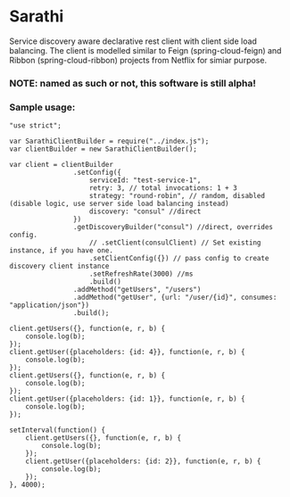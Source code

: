 # Sarathi
Service discovery aware declarative rest client with client side load balancing.
The client is modelled similar to Feign (spring-cloud-feign) and Ribbon (spring-cloud-ribbon) projects from Netflix for simiar purpose.

### NOTE: named as such or not, this software is still alpha!

### Sample usage:
```
"use strict";

var SarathiClientBuilder = require("../index.js");
var clientBuilder = new SarathiClientBuilder();

var client = clientBuilder
                .setConfig({
                    serviceId: "test-service-1",
                    retry: 3, // total invocations: 1 + 3
                    strategy: "round-robin", // random, disabled (disable logic, use server side load balancing instead)
                    discovery: "consul" //direct
                })
                .getDiscoveryBuilder("consul") //direct, overrides config.
                    // .setClient(consulClient) // Set existing instance, if you have one.
                    .setClientConfig({}) // pass config to create discovery client instance
                    .setRefreshRate(3000) //ms
                    .build()
                .addMethod("getUsers", "/users")
                .addMethod("getUser", {url: "/user/{id}", consumes: "application/json"})
                .build();

client.getUsers({}, function(e, r, b) {
    console.log(b);
});
client.getUser({placeholders: {id: 4}}, function(e, r, b) {
    console.log(b);
});
client.getUsers({}, function(e, r, b) {
    console.log(b);
});
client.getUser({placeholders: {id: 1}}, function(e, r, b) {
    console.log(b);
});

setInterval(function() {
    client.getUsers({}, function(e, r, b) {
        console.log(b);
    });
    client.getUser({placeholders: {id: 2}}, function(e, r, b) {
        console.log(b);
    });
}, 4000);
```

